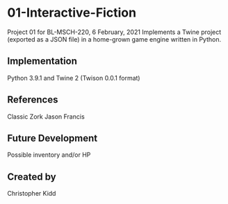 # 01-Interactive-Fiction
Project 01 for BL-MSCH-220, 6 February, 2021
Implements a Twine project (exported as a JSON file) in a home-grown game engine written in Python.
## Implementation
Python 3.9.1 and Twine 2 (Twison 0.0.1 format)
## References
Classic Zork
Jason Francis
## Future Development
Possible inventory and/or HP
## Created by
Christopher Kidd